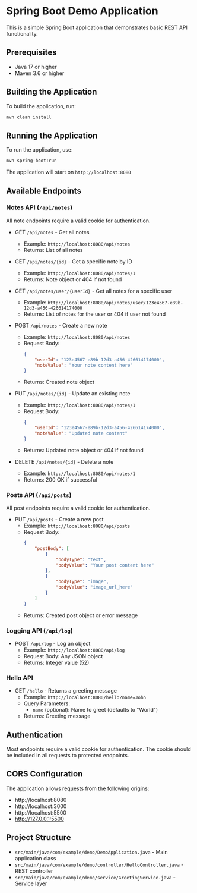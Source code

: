 # Spring Boot Demo Application

This is a simple Spring Boot application that demonstrates basic REST API functionality.

## Prerequisites

- Java 17 or higher
- Maven 3.6 or higher

## Building the Application

To build the application, run:

```bash
mvn clean install
```

## Running the Application

To run the application, use:

```bash
mvn spring-boot:run
```

The application will start on `http://localhost:8080`

## Available Endpoints

### Notes API (`/api/notes`)
All note endpoints require a valid cookie for authentication.

- GET `/api/notes` - Get all notes
  - Example: `http://localhost:8080/api/notes`
  - Returns: List of all notes

- GET `/api/notes/{id}` - Get a specific note by ID
  - Example: `http://localhost:8080/api/notes/1`
  - Returns: Note object or 404 if not found

- GET `/api/notes/user/{userId}` - Get all notes for a specific user
  - Example: `http://localhost:8080/api/notes/user/123e4567-e89b-12d3-a456-426614174000`
  - Returns: List of notes for the user or 404 if user not found

- POST `/api/notes` - Create a new note
  - Example: `http://localhost:8080/api/notes`
  - Request Body:
    ```json
    {
        "userId": "123e4567-e89b-12d3-a456-426614174000",
        "noteValue": "Your note content here"
    }
    ```
  - Returns: Created note object

- PUT `/api/notes/{id}` - Update an existing note
  - Example: `http://localhost:8080/api/notes/1`
  - Request Body:
    ```json
    {
        "userId": "123e4567-e89b-12d3-a456-426614174000",
        "noteValue": "Updated note content"
    }
    ```
  - Returns: Updated note object or 404 if not found

- DELETE `/api/notes/{id}` - Delete a note
  - Example: `http://localhost:8080/api/notes/1`
  - Returns: 200 OK if successful

### Posts API (`/api/posts`)
All post endpoints require a valid cookie for authentication.

- PUT `/api/posts` - Create a new post
  - Example: `http://localhost:8080/api/posts`
  - Request Body:
    ```json
    {
        "postBody": [
            {
                "bodyType": "text",
                "bodyValue": "Your post content here"
            },
            {
                "bodyType": "image",
                "bodyValue": "image_url_here"
            }
        ]
    }
    ```
  - Returns: Created post object or error message

### Logging API (`/api/log`)

- POST `/api/log` - Log an object
  - Example: `http://localhost:8080/api/log`
  - Request Body: Any JSON object
  - Returns: Integer value (52)

### Hello API

- GET `/hello` - Returns a greeting message
  - Example: `http://localhost:8080/hello?name=John`
  - Query Parameters:
    - `name` (optional): Name to greet (defaults to "World")
  - Returns: Greeting message

## Authentication

Most endpoints require a valid cookie for authentication. The cookie should be included in all requests to protected endpoints.

## CORS Configuration

The application allows requests from the following origins:
- http://localhost:8080
- http://localhost:3000
- http://localhost:5500
- http://127.0.0.1:5500

## Project Structure

- `src/main/java/com/example/demo/DemoApplication.java` - Main application class
- `src/main/java/com/example/demo/controller/HelloController.java` - REST controller
- `src/main/java/com/example/demo/service/GreetingService.java` - Service layer 